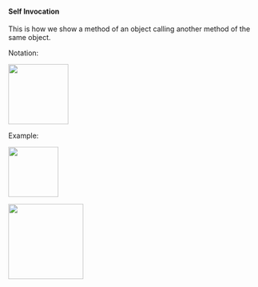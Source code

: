 <link rel="stylesheet" href="{{baseUrl}}/css/textbook.css">

<div class="website-content">

#### Self Invocation

<div id="main">

This is how we show a method of an object calling another method of the same object.

Notation:

<img src="{{baseUrl}}/uml/sequenceDiagrams/selfInvocation/introduction/images/notation.png" height="120" />
<p/>

<tip-box>

Example:

<img src="{{baseUrl}}/uml/sequenceDiagrams/selfInvocation/introduction/images/logic.png" height="100" />
<p/>

<img src="{{baseUrl}}/uml/sequenceDiagrams/selfInvocation/introduction/images/object.png" height="150" />
<p/>

</tip-box>

<!-- extras ------------------------------------------------------------------------------------ -->

<panel header=":paperclip: Extras" expandable type="seamless" expanded>

  <panel header=":mortar_board: Learning Outcomes" expandable type="seamless">
    <include src="exercises.md" />
  </panel>

  <panel header=":package: Resources" expandable type="seamless">
    <include src="resources.md" />
  </panel>

</panel>

</div>
</div>

